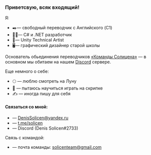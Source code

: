 ### Приветсвую, всяк входящий!

Я:
* ✒️— свободный переводчик с Английского (C1)
* 🧑‍💻— C# и .NET разработчик
* 🧑‍— Unity Technical Artist
* 🖥️— графический дизайнер старой школы

Основатель обьединения переводчиков [«Команды Солицена»](https://github.com/SolicenTEAM)  — в основном мы обитаем на нашем [Discord](https://discord.gg/ZJ3SQpV) сервере. 

Еще немного о себе:
* 🌕 — люблю смотреть на Луну
* 🎻 — пытаюсь научиться играть на скрипке
* ✍️ — иногда пишу для себя


#### Связаться со мной: 
* — DenisSolicen@yandex.ru
* — [t.me/solicen](https://t.me/solicen)
* — Discord (Denis Solicen#2733)

Связь с командой:
* — почта команды: solicenteam@gmail.com
